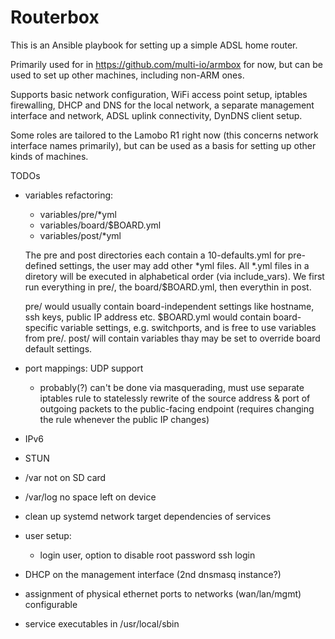 # Routerbox

This is an Ansible playbook for setting up a simple ADSL home router.

Primarily used for in https://github.com/multi-io/armbox for now,
but can be used to set up other machines, including non-ARM ones.

Supports basic network configuration, WiFi access point setup,
iptables firewalling, DHCP and DNS for the local network, a separate
management interface and network, ADSL uplink connectivity, DynDNS
client setup.

Some roles are tailored to the Lamobo R1 right now (this concerns
network interface names primarily), but can be used as a basis for
setting up other kinds of machines.


TODOs

- variables refactoring:

  - variables/pre/*yml
  - variables/board/$BOARD.yml
  - variables/post/*yml

  The pre and post directories each contain a 10-defaults.yml for
  pre-defined settings, the user may add other *yml files. All *.yml
  files in a diretory will be executed in alphabetical order (via
  include_vars). We first run everything in pre/, the
  board/$BOARD.yml, then everythin in post.

  pre/ would usually contain board-independent settings like hostname,
  ssh keys, public IP address etc. $BOARD.yml would contain
  board-specific variable settings, e.g. switchports, and is free to
  use variables from pre/. post/ will contain variables thay may be
  set to override board default settings.

- port mappings: UDP support

  - probably(?) can't be done via masquerading, must use separate
    iptables rule to statelessly rewrite of the source address & port
    of outgoing packets to the public-facing endpoint (requires
    changing the rule whenever the public IP changes)
  
- IPv6

- STUN

- /var not on SD card

- /var/log no space left on device

- clean up systemd network target dependencies of services

- user setup:

    - login user, option to disable root password ssh login

- DHCP on the management interface (2nd dnsmasq instance?)

- assignment of physical ethernet ports to networks (wan/lan/mgmt) configurable

- service executables in /usr/local/sbin
